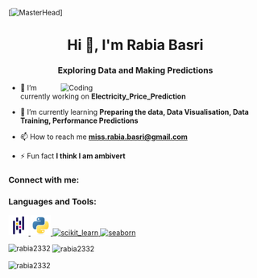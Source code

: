 [![MasterHead](https://i0.wp.com/paymentearth.com/wp-content/uploads/2020/07/big-data-analytics-banner-image-131934029945360761.jpg?ssl=1)]
<h1 align="center">Hi 👋, I'm Rabia Basri</h1>
<h3 align="center">Exploring Data and Making Predictions</h3>

<img align="right" alt="Coding" width="400" src="https://cdn.dribbble.com/users/8619169/screenshots/16116886/media/a63d64bcccad878cb9dfdb9a9f6b6416.gif">

- 🔭 I’m currently working on **Electricity_Price_Prediction**

- 🌱 I’m currently learning **Preparing the data, Data Visualisation, Data Training, Performance Predictions**

- 📫 How to reach me **miss.rabia.basri@gmail.com**

- ⚡ Fun fact **I think I am ambivert**

<h3 align="left">Connect with me:</h3>
<p align="left">
</p>

<h3 align="left">Languages and Tools:</h3>
<p align="left"> <a href="https://pandas.pydata.org/" target="_blank" rel="noreferrer"> <img src="https://raw.githubusercontent.com/devicons/devicon/2ae2a900d2f041da66e950e4d48052658d850630/icons/pandas/pandas-original.svg" alt="pandas" width="40" height="40"/> </a> <a href="https://www.python.org" target="_blank" rel="noreferrer"> <img src="https://raw.githubusercontent.com/devicons/devicon/master/icons/python/python-original.svg" alt="python" width="40" height="40"/> </a> <a href="https://scikit-learn.org/" target="_blank" rel="noreferrer"> <img src="https://upload.wikimedia.org/wikipedia/commons/0/05/Scikit_learn_logo_small.svg" alt="scikit_learn" width="40" height="40"/> </a> <a href="https://seaborn.pydata.org/" target="_blank" rel="noreferrer"> <img src="https://seaborn.pydata.org/_images/logo-mark-lightbg.svg" alt="seaborn" width="40" height="40"/> </a> </p>

<p><img align="left" src="https://github-readme-stats.vercel.app/api/top-langs?username=rabia2332&show_icons=true&locale=en&layout=compact" alt="rabia2332" /></p>

<p>&nbsp;<img align="center" src="https://github-readme-stats.vercel.app/api?username=rabia2332&show_icons=true&locale=en" alt="rabia2332" /></p>

<p><img align="center" src="https://github-readme-streak-stats.herokuapp.com/?user=rabia2332&" alt="rabia2332" /></p>

